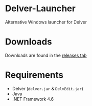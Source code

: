 # Delver-Launcher
Alternative Windows launcher for Delver

# Downloads
Downloads are found in the [releases tab](https://github.com/Council-of-the-Delverers/Delver-Launcher/releases)

# Requirements
- Delver (`delver.jar` & `DelvEdit.jar`)
- Java
- .NET Framework 4.6

